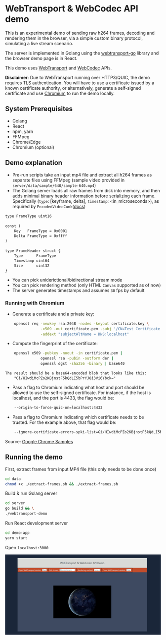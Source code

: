 # WebTransport & WebCodec API demo


This is an experimental demo of sending raw h264 frames, decoding and rendering them in the browser, via a simple custom binary protocol, simulating a live stream scenario.

The server is implemented in Golang using the [webtransport-go](https://github.com/adriancable/webtransport-go) library and the browser demo page is in React.

This demo uses [WebTransport](https://web.dev/webtransport/) and [WebCodec](https://developer.mozilla.org/en-US/docs/Web/API/WebCodecs_API)  APIs.

**Disclaimer**: Due to WebTransport running over HTTP3/QUIC, the demo requires TLS authentication. 
You will have to use a certificate issued by a known certificate authority, or alternatively, generate a self-signed certificate and use [Chromium](https://www.chromium.org/chromium-projects/) to run the demo locally.

## System Prerequisites
- Golang
- React
- npm, yarn
- FFMpeg
- Chrome/Edge
- Chromium (optional)

## Demo explanation

- Pre-run scripts take an input mp4 file and extract all h264 frames as separate files using FFMpeg (sample video provided in `server/data/sample/640/sample-640.mp4`)
- The Golang server loads all raw frames from disk into memory, and then adds minimal binary header information before serializing each frame. Specifically (`type`: [keyframe, delta], `timestamp`: <in_microseconds>), as required by `EncodedVideoCunk`([docs](https://developer.mozilla.org/en-US/docs/Web/API/EncodedVideoChunk))
```Golang
type FrameType uint16

const (
	Key   FrameType = 0x0001
	Delta FrameType = 0xffff
)

type FrameHeader struct {
	Type      FrameType
	Timestamp uint64
	Size      uint32
}
```
- You can pick uniderictional/bidirectional stream mode
- You can pick rendering method (only HTML `Canvas` supported as of now)
- The server generates timestamps and assumes `30` fps by default

### Running with Chromium

- Generate a certificate and a private key:
```bash
    openssl req -newkey rsa:2048 -nodes -keyout certificate.key \
                -x509 -out certificate.pem -subj '/CN=Test Certificate' \
                -addext "subjectAltName = DNS:localhost"
```
- Compute the fingerprint of the certificate:
```bash
    openssl x509 -pubkey -noout -in certificate.pem |
                openssl rsa -pubin -outform der |
                openssl dgst -sha256 -binary | base640
```
    The result should be a base64-encoded blob that looks like this:
        "Gi/HIwdiMcPZo2KBjnstF5kQdLI5bPrYJ8i3Vi6Ybck="

-  Pass a flag to Chromium indicating what host and port should be allowed
    to use the self-signed certificate.  For instance, if the host is
    localhost, and the port is 4433, the flag would be:
```bash
    --origin-to-force-quic-on=localhost:4433
```

-  Pass a flag to Chromium indicating which certificate needs to be trusted.
    For the example above, that flag would be:
```bash
    --ignore-certificate-errors-spki-list=Gi/HIwdiMcPZo2KBjnstF5kQdLI5bPrYJ8i3Vi6Ybck=
```
Source: [Google Chrome Samples](https://github.com/GoogleChrome/samples/blob/gh-pages/webtransport/webtransport_server.py)

## Running the demo

First, extract frames from input MP4 file (this only needs to be done once)
```sh
cd data
chmod +x ./extract-frames.sh && ./extract-frames.sh
```

Build & run Golang server
```sh
cd server
go build && \
./webtransport-demo
```

Run React development server

```sh
cd demo-app
yarn start
```

Open `localhost:3000`

![Demo page](demo-page.png)

